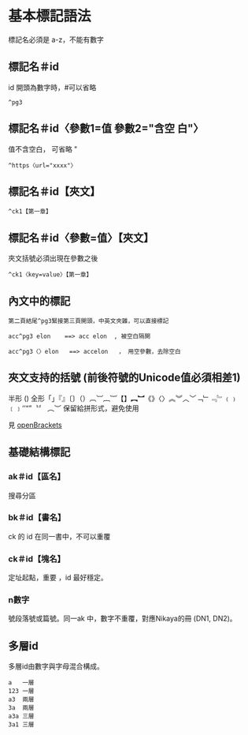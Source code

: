 # 基本標記語法

標記名必須是 a-z，不能有數字

## 標記名＃id  
id 開頭為數字時，#可以省略

    ^pg3 

## 標記名＃id〈參數1=值 參數2="含空 白"〉

值不含空白， 可省略 "

    ^https〈url="xxxx"〉

## 標記名＃id【夾文】

    ^ck1【第一章】

## 標記名＃id〈參數=值〉【夾文】
夾文括號必須出現在參數之後

    ^ck1〈key=value〉【第一章】
## 內文中的標記

    第二頁結尾^pg3緊接第三頁開頭，中英文夾雜，可以直接標記

    acc^pg3 elon    ==> acc elon  , 被空白隔開

    acc^pg3〈〉elon   ==> accelon   ， 用空參數，去除空白


## 夾文支持的括號 (前後符號的Unicode值必須相差1)

半形 () 
全形「」『』〔〕（）︹︺︷︸【】︻︼《》〈〉︽︾︿﹀﹁﹂﹃﹄﹙﹚﹝﹞‘’“”〝〞
︵︶ 保留給拼形式，避免使用

見 [openBrackets](utils/cjk.ts)

## 基礎結構標記
### ak＃id【區名】
搜尋分區

### bk＃id【書名】
ck 的 id 在同一書中，不可以重覆

### ck＃id【塊名】
定址起點，重要 ，id 最好穩定。

### n數字
號段落號或篇號。同一ak 中，數字不重覆，對應Nikaya的冊 (DN1, DN2)。 

## 多層id
多層id由數字與字母混合構成。

    a   一層
    123 一層
    a3  兩層
    3a  兩層
    a3a 三層
    3a1 三層
    
